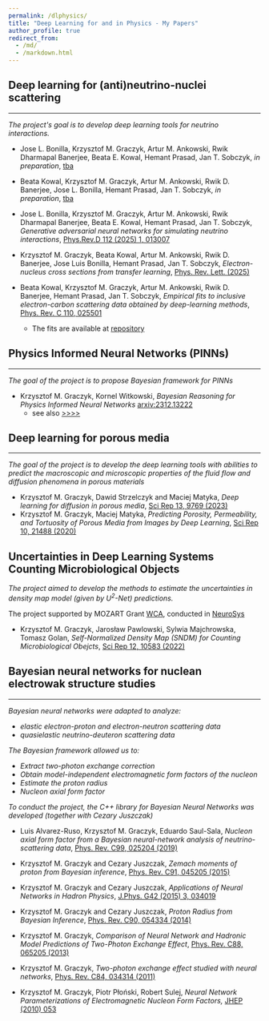 ```yaml
---
permalink: /dlphysics/
title: "Deep Learning for and in Physics - My Papers"
author_profile: true
redirect_from: 
  - /md/
  - /markdown.html
---
```


## Deep learning for (anti)neutrino-nuclei scattering
---
_The project's goal is to develop deep learning tools for neutrino interactions._

* Jose L. Bonilla, Krzysztof M. Graczyk, Artur M. Ankowski, Rwik Dharmapal Banerjee, Beata E. Kowal, Hemant Prasad, Jan T. Sobczyk, _in preparation_, [tba](tba)

* Beata Kowal, Krzysztof M. Graczyk, Artur M. Ankowski, Rwik D. Banerjee, Jose L. Bonilla, Hemant Prasad, Jan T. Sobczyk,
  _in preparation_,
  [tba](tba)

* Jose L. Bonilla, Krzysztof M. Graczyk, Artur M. Ankowski, Rwik Dharmapal Banerjee, Beata E. Kowal, Hemant Prasad, Jan T. Sobczyk, _Generative adversarial neural networks for simulating neutrino interactions_, [Phys.Rev.D 112 (2025) 1, 013007](https://journals.aps.org/prd/abstract/10.1103/l6td-93sr)

* Krzysztof M. Graczyk, Beata Kowal, Artur M. Ankowski, Rwik D. Banerjee, Jose Luis Bonilla, Hemant Prasad, Jan T. Sobczyk,
  _Electron-nucleus cross sections from transfer learning_, [Phys. Rev. Lett. (2025)](https://doi.org/10.1103/zxv6-22tz)

* Beata Kowal, Krzysztof M. Graczyk, Artur M. Ankowski, Rwik D. Banerjee, Hemant Prasad, Jan T. Sobczyk,
  _Empirical fits to inclusive electron-carbon scattering data obtained by deep-learning methods_,
  [Phys. Rev. C 110, 025501](https://journals.aps.org/prc/abstract/10.1103/PhysRevC.110.025501)
  - The fits are available at [repository](https://github.com/bekowal/CarbonElectronNeuralNetwork) 
  

## Physics Informed Neural Networks (PINNs)
---
_The goal of the project is to propose Bayesian framework for PINNs_

* Krzysztof M. Graczyk, Kornel Witkowski,
  _Bayesian Reasoning for Physics Informed Neural Networks_
  [arxiv:2312.13222](https://arxiv.org/abs/2308.13222)
  - see also [>>>>](https://kgraczyk.github.io/publication/2023-08-25-PINN-29)

## Deep learning for porous media
---
_The goal of the project is to develop the deep learning tools with abilities to predict the macroscopic and microscopic properties of the fluid flow and diffusion phenomena in porous materials_

* Krzysztof M. Graczyk, Dawid Strzelczyk and Maciej Matyka,
  _Deep learning for diffusion in porous media_,
  [Sci Rep 13, 9769 (2023)](https://www.nature.com/articles/s41598-023-36466-w)
* Krzysztof M. Graczyk, Maciej Matyka,
  _Predicting Porosity, Permeability, and Tortuosity of Porous Media from Images by Deep Learning_,
  [Sci Rep 10, 21488 (2020)](https://doi.org/10.1038/s41598-020-78415-x)

## Uncertainties in Deep Learning Systems Counting Microbiological Objects

_The project aimed to develop the methods to estimate the uncertainties in density map model (given by $U^2$-Net) predictions._

The project supported by MOZART Grant [WCA](https://wca.wroc.pl/dr-hab-krzysztof-graczyk-neurosys-sp-z-oo-opracowanie-metod-oceny-niepewnosci-w-klasyfikacji-probek-mikrobiologicznych), conducted in [NeuroSys](https://neurosys.com)

* Krzysztof M. Graczyk, Jarosław Pawlowski, Sylwia Majchrowska, Tomasz Golan, _Self-Normalized Density Map (SNDM) for Counting Microbiological Obejcts_, [Sci Rep 12, 10583 (2022)](https://www.nature.com/articles/s41598-022-14879-3)

## Bayesian neural networks for nuclean electrowak structure studies
---

_Bayesian neural networks were adapted to analyze:_
- _elastic electron-proton and electron-neutron scattering data_
- _quasielastic neutrino-deuteron scattering data_

_The Bayesian framework allowed us to:_
  - _Extract two-photon exchange correction_
  - _Obtain model-independent electromagnetic form factors of the nucleon_
  - _Estimate the proton radius_
  - _Nucleon axial form factor_

_To conduct the project, the C++ library for Bayesian Neural Networks was developed (together with Cezary Juszczak)_

* Luis Alvarez-Ruso, Krzysztof M. Graczyk, Eduardo Saul-Sala, _Nucleon axial form factor from a Bayesian neural-network analysis of neutrino-scattering data_, [Phys. Rev. C99, 025204 (2019)](https://journals.aps.org/prc/abstract/10.1103/PhysRevC.99.025204)

* Krzysztof M. Graczyk and Cezary Juszczak, _Zemach moments of proton from Bayesian inference_, [Phys. Rev. C91, 045205 (2015)](https://journals.aps.org/prc/abstract/10.1103/PhysRevC.91.045205)

* Krzysztof M. Graczyk and Cezary Juszczak, _Applications of Neural Networks in Hadron Physics_, [J.Phys. G42 (2015) 3, 034019](http://iopscience.iop.org/0954-3899/42/3/034019/) 

* Krzysztof M. Graczyk and Cezary Juszczak, _Proton Radius from Bayesian Inference_,
 [Phys. Rev. C90, 054334 (2014)](https://journals.aps.org/prc/abstract/10.1103/PhysRevC.90.054334)

* Krzysztof M. Graczyk, _Comparison of Neural Network and Hadronic Model Predictions of Two-Photon Exchange Effect_,
 [Phys. Rev. C88, 065205 (2013)](https://journals.aps.org/prc/abstract/10.1103/PhysRevC.88.065205)

* Krzysztof M. Graczyk, _Two-photon exchange effect studied with neural networks_,
  [Phys. Rev. C84, 034314 (2011)](https://journals.aps.org/prc/abstract/10.1103/PhysRevC.84.034314)

* Krzysztof M. Graczyk, Piotr Płoński, Robert Sulej, _Neural Network Parameterizations of Electromagnetic Nucleon Form Factors,_
  [JHEP (2010) 053](https://link.springer.com/article/10.1007/JHEP09(2010)053)
  
 
